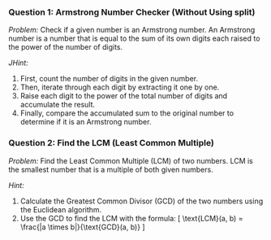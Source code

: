 ### Question 1: Armstrong Number Checker (Without Using split)
*Problem:* Check if a given number is an Armstrong number. An Armstrong number is a number that is equal to the sum of its own digits each raised to the power of the number of digits.

*JHint:*
1. First, count the number of digits in the given number.
2. Then, iterate through each digit by extracting it one by one.
3. Raise each digit to the power of the total number of digits and accumulate the result.
4. Finally, compare the accumulated sum to the original number to determine if it is an Armstrong number.


### Question 2: Find the LCM (Least Common Multiple)
*Problem:* Find the Least Common Multiple (LCM) of two numbers. LCM is the smallest number that is a multiple of both given numbers.

*Hint:*
1. Calculate the Greatest Common Divisor (GCD) of the two numbers using the Euclidean algorithm.
2. Use the GCD to find the LCM with the formula:
   \[
   \text{LCM}(a, b) = \frac{|a \times b|}{\text{GCD}(a, b)}
   \]
